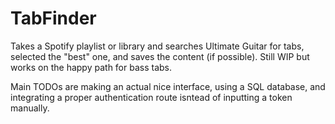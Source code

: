 # TabFinder

Takes a Spotify playlist or library and searches Ultimate Guitar for tabs, selected the "best" one, and saves the content (if possible).
Still WIP but works on the happy path for bass tabs.

Main TODOs are making an actual nice interface, using a SQL database, and integrating a proper authentication route isntead of inputting a token manually.
